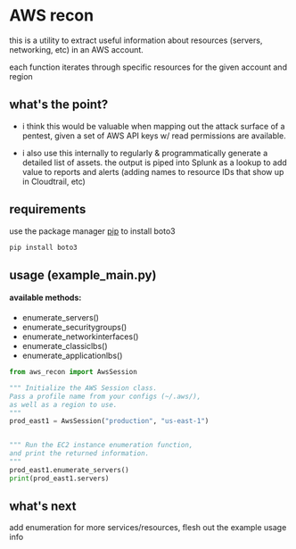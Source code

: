 # AWS recon

this is a utility to extract useful information about resources (servers, networking, etc) in an AWS account. 

each function iterates through specific resources for the given account and region

## what's the point?
- i think this would be valuable when mapping out the attack surface of a pentest, given a set of AWS API keys w/ read permissions are available. 

- i also use this internally to regularly & programmatically generate a detailed list of assets. the output is piped into Splunk as a lookup to add value to reports and alerts (adding names to resource IDs that show up in Cloudtrail, etc)

## requirements

use the package manager [pip](https://pip.pypa.io/en/stable/) to install boto3

```bash
pip install boto3
```

## usage (example_main.py)
#### available methods:
- enumerate_servers()
- enumerate_securitygroups()
- enumerate_networkinterfaces()
- enumerate_classiclbs()
- enumerate_applicationlbs()
```python
from aws_recon import AwsSession

""" Initialize the AWS Session class.
Pass a profile name from your configs (~/.aws/),
as well as a region to use.
"""
prod_east1 = AwsSession("production", "us-east-1")


""" Run the EC2 instance enumeration function, 
and print the returned information.
"""
prod_east1.enumerate_servers()
print(prod_east1.servers)

```

## what's next
add enumeration for more services/resources, flesh out the example usage info
